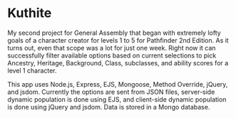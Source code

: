 # Kuthite
My second project for General Assembly that began with extremely lofty goals of a character creator for levels 1 to 5 for Pathfinder 2nd Edition. As it turns out, even that scope was a lot for just one week. Right now it can successfully filter available options based on current selections to pick Ancestry, Heritage, Background, Class, subclasses, and ability scores for a level 1 character.

This app uses Node.js, Express, EJS, Mongoose, Method Override, jQuery, and jsdom. Currently the options are sent from JSON files, server-side dynamic population is done using EJS, and client-side dynamic population is done using jQuery and jsdom. Data is stored in a Mongo database.
